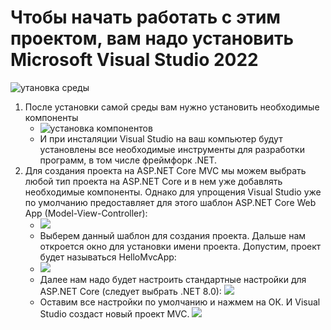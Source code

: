 # Чтобы начать работать с этим проектом, вам надо установить Microsoft Visual Studio 2022
![утановка среды](https://metanit.com/sharp/aspnet6/pics/1.7.png)
1. После установки самой среды вам нужно установить необходимые компоненты
   - ![установка компонентов](https://metanit.com/sharp/aspnet6/pics/1.8.png)
   - И при инсталяции Visual Studio на ваш компьютер будут установлены все необходимые инструменты для разработки программ, в том числе фреймфорк .NET.
2. Для создания проекта на ASP.NET Core MVC мы можем выбрать любой тип проекта на ASP.NET Core и в нем уже добавлять необходимые компоненты. Однако для упрощения Visual Studio уже по умолчанию предоставляет для этого шаблон ASP.NET Core Web App (Model-View-Controller):
   - ![]([https://metanit.com/sharp/aspnet6/pics/1.9.png](https://metanit.com/sharp/aspnetmvc/pics/1.1.png)https://metanit.com/sharp/aspnetmvc/pics/1.1.png)
   - Выберем данный шаблон для создания проекта. Дальше нам откроется окно для установки имени проекта. Допустим, проект будет называться HelloMvcApp:
   - ![](https://metanit.com/sharp/aspnetmvc/pics/1.2.png)
   - Далее нам надо будет настроить стандартные настройки для ASP.NET Core (следует выбрать .NET 8.0):
     ![](https://metanit.com/sharp/aspnetmvc/pics/1.3.png)
   - Оставим все настройки по умолчанию и нажмем на ОК. И Visual Studio создаст новый проект MVC.
     ![](https://metanit.com/sharp/aspnetmvc/pics/1.4.png)
